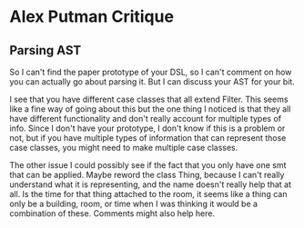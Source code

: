 # Alex Putman Critique

## Parsing AST

So I can't find the paper prototype of your DSL, so I can't 
comment on how you can actually go about parsing it. But I 
can discuss your AST for your bit. 

I see that you have different case classes that all extend 
Filter. This seems like a fine way of going about this but 
the one thing I noticed is that they all have different 
functionality and don't really account for multiple types of info. Since
I don't have your prototype, I don't know if this is a problem
or not, but if you have multiple types of information that can
represent those case classes, you might need to make multiple 
case classes.

The other issue I could possibly see if the fact that you only 
have one smt that can be applied. Maybe reword the class Thing, because
I can't really understand what it is representing, and the name 
doesn't really help that at all. Is the time for that thing attached
to the room, it seems like a thing can only be a building, room, or 
time when I was thinking it would be a combination of these. 
Comments might also help here. 

